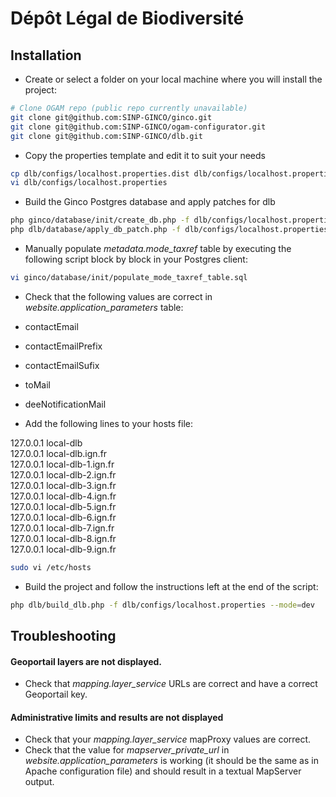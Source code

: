 # Dépôt Légal de Biodiversité

## Installation

* Create or select a folder on your local machine where you will install the project:
```bash
# Clone OGAM repo (public repo currently unavailable)
git clone git@github.com:SINP-GINCO/ginco.git
git clone git@github.com:SINP-GINCO/ogam-configurator.git
git clone git@github.com:SINP-GINCO/dlb.git
```
* Copy the properties template and edit it to suit your needs
```bash
cp dlb/configs/localhost.properties.dist dlb/configs/localhost.properties
vi dlb/configs/localhost.properties
```
* Build the Ginco Postgres database and apply patches for dlb
```bash
php ginco/database/init/create_db.php -f dlb/configs/localhost.properties
php dlb/database/apply_db_patch.php -f dlb/configs/localhost.properties
```

* Manually populate *metadata.mode_taxref* table by executing the following script block by block in your Postgres client:
```bash
vi ginco/database/init/populate_mode_taxref_table.sql
```

* Check that the following values are correct in *website.application_parameters* table:
 * contactEmail
 * contactEmailPrefix
 * contactEmailSufix
 * toMail
 * deeNotificationMail


* Add the following lines to your hosts file:

 127.0.0.1 local-dlb  
 127.0.0.1 local-dlb.ign.fr  
 127.0.0.1 local-dlb-1.ign.fr  
 127.0.0.1 local-dlb-2.ign.fr  
 127.0.0.1 local-dlb-3.ign.fr  
 127.0.0.1 local-dlb-4.ign.fr  
 127.0.0.1 local-dlb-5.ign.fr  
 127.0.0.1 local-dlb-6.ign.fr  
 127.0.0.1 local-dlb-7.ign.fr  
 127.0.0.1 local-dlb-8.ign.fr  
 127.0.0.1 local-dlb-9.ign.fr  
 ```bash
 sudo vi /etc/hosts
 ```

* Build the project and follow the instructions left at the end of the script:
```bash
php dlb/build_dlb.php -f dlb/configs/localhost.properties --mode=dev
```

## Troubleshooting

#### Geoportail layers are not displayed.
* Check that *mapping.layer_service* URLs are correct and have a correct Geoportail key.

#### Administrative limits and results are not displayed
* Check that your *mapping.layer_service* mapProxy values are correct.
* Check that the value for *mapserver_private_url* in *website.application_parameters* is working (it should be the same as in Apache configuration file) and should result
in a textual MapServer output.
